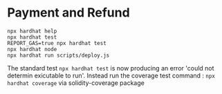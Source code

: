 # Payment and Refund


```shell
npx hardhat help
npx hardhat test
REPORT_GAS=true npx hardhat test
npx hardhat node
npx hardhat run scripts/deploy.js
```

The standard test `npx hardhat test` is now producing an error 'could not determin exicutable to run'. 
Instead run the coverage test command :
`npx hardhat coverage` via solidity-coverage package
